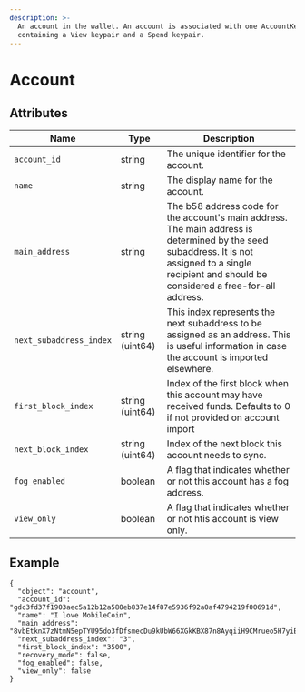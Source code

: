 ```yaml
---
description: >-
  An account in the wallet. An account is associated with one AccountKey,
  containing a View keypair and a Spend keypair.
---
```


# Account

## Attributes

| Name                    | Type            | Description                                                                                                                                                                                           |
| ----------------------- | --------------- | ----------------------------------------------------------------------------------------------------------------------------------------------------------------------------------------------------- |
| `account_id`            | string          | The unique identifier for the account.                                                                                                                                                                |
| `name`                  | string          | The display name for the account.                                                                                                                                                                     |
| `main_address`          | string          | The b58 address code for the account's main address. The main address is determined by the seed subaddress. It is not assigned to a single recipient and should be considered a free-for-all address. |
| `next_subaddress_index` | string (uint64) | This index represents the next subaddress to be assigned as an address. This is useful information in case the account is imported elsewhere.                                                         |
| `first_block_index`     | string (uint64) | Index of the first block when this account may have received funds. Defaults to 0 if not provided on account import                                                                                   |
| `next_block_index`      | string (uint64) | Index of the next block this account needs to sync.                                                                                                                                                   |
| `fog_enabled`           | boolean         | A flag that indicates whether or not this account has a fog address.                                                                                                                                  |
| `view_only`             | boolean         | A flag that indicates whether or not htis account is view only.                                                                                                                                       |

## Example

```
{
  "object": "account",
  "account_id": "gdc3fd37f1903aec5a12b12a580eb837e14f87e5936f92a0af4794219f00691d",
  "name": "I love MobileCoin",
  "main_address": "8vbEtknX7zNtmN5epTYU95do3fDfsmecDu9kUbW66XGkKBX87n8AyqiiH9CMrueo5H7yiBEPXPoQHhEBLFHZJLcB2g7DZJ3tUZ9ArVgBu3a",
  "next_subaddress_index": "3",
  "first_block_index": "3500",
  "recovery_mode": false,
  "fog_enabled": false,
  "view_only": false
}
```
